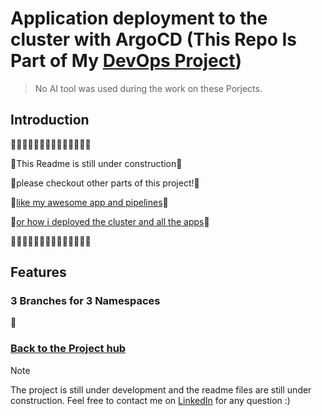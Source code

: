 # Application deployment to the cluster with ArgoCD (This Repo Is Part of My [DevOps Project](https://github.com/arieluchka/DevOps-Portfolio#k8s-development-and-production-space))


> No AI tool was used during the work on these Porjects.

<!-- ## Python application, pipelines and image building -->
## Introduction 
🚧🚧🚧🚧🚧🚧🚧🚧🚧🚧🚧🚧🚧🚧

🚧This Readme is still under construction🚧

🚧please checkout other parts of this project!🚧

🚧[like my awesome app and pipelines](https://github.com/arieluchka/aks-cluster-project-app/tree/main#python-application-pipelines-and-image-building-this-repo-is-part-of-my-devops-project)🚧

🚧[or how i deployed the cluster and all the apps](https://github.com/arieluchka/aks-cluster-project)🚧

🚧🚧🚧🚧🚧🚧🚧🚧🚧🚧🚧🚧🚧🚧
## Features
###  3 Branches for 3 Namespaces

🚧







### [Back to the Project hub](https://github.com/arieluchka/DevOps-Portfolio#k8s-development-and-production-space)


> [!NOTE]
> The project is still under development and the readme files are still under construction. Feel free to contact me on 
[LinkedIn](https://www.linkedin.com/in/ariel-agranovich-990629264 "my linkedin porfile :)")
 for any question :) 





